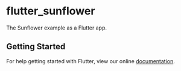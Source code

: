 # flutter_sunflower

The Sunflower example as a Flutter app.

## Getting Started

For help getting started with Flutter, view our online
[documentation](http://flutter.io/).

